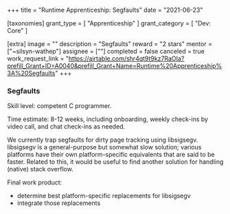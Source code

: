 +++
title = "Runtime Apprenticeship: Segfaults"
date = "2021-06-23"

[taxonomies]
grant_type = [ "Apprenticeship" ]
grant_category = [ "Dev: Core" ]

[extra]
image = ""
description = "Segfaults"
reward = "2 stars"
mentor = ["~silsyn-wathep"]
assignee = [""]
completed = false
canceled = true
work_request_link = "https://airtable.com/shr4qt9t9kz7RaOIa?prefill_Grant+ID=A0040&prefill_Grant+Name=Runtime%20Apprenticeship%3A%20Segfaults"
+++

### Segfaults

Skill level: competent C programmer.

Time estimate: 8-12 weeks, including onboarding, weekly check-ins by video call, and chat check-ins as needed.

We currently trap segfaults for dirty page tracking using libsigsegv. libsigsegv is a general-purpose but somewhat slow solution; various platforms have their own platform-specific equivalents that are said to be faster.
Related to this, it would be useful to find another solution for handling (native) stack overflow.

Final work product:

- determine best platform-specific replacements for libsigsegv
- integrate those replacements
